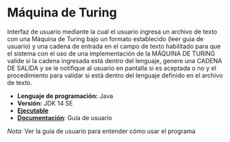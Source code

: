 # Máquina de Turing
Interfaz de usuario mediante la cual el usuario ingresa un archivo de texto con una Máquina de Turing bajo un formato establecido (leer guia de usuario) y una cadena de entrada en el campo de texto habilitado para que el sistema con el uso de una implementación de la MÁQUINA DE TURING valide si la cadena ingresada está dentro del lenguaje, genere una CADENA DE SALIDA y se le notifique al usuario en pantalla si es aceptada o no y el procedimiento para validar si está dentro del lenguaje definido en el archivo de texto.
- __Lenguaje de programación:__ Java
- __Versión:__ JDK 14 SE
- [__Ejecutable__](https://github.com/ferwiis/java-maquina_turing/tree/main/MaquinaTuring/dist)
- [__Documentación__](https://github.com/ferwiis/java-maquina_turing/tree/main/MaquinaTuring/docs): Guía de usuario

*Nota:* Ver la guía de usuario para entender cómo usar el programa
